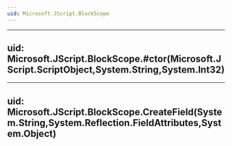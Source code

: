 ```yaml
---
uid: Microsoft.JScript.BlockScope
---
```


---
uid: Microsoft.JScript.BlockScope.#ctor(Microsoft.JScript.ScriptObject,System.String,System.Int32)
---

---
uid: Microsoft.JScript.BlockScope.CreateField(System.String,System.Reflection.FieldAttributes,System.Object)
---
